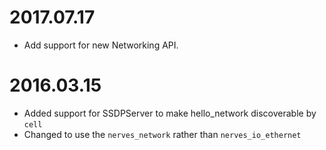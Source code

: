 # 2017.07.17

* Add support for new Networking API.

# 2016.03.15

* Added support for SSDPServer to make hello_network discoverable by `cell`
* Changed to use the `nerves_network` rather than `nerves_io_ethernet`
